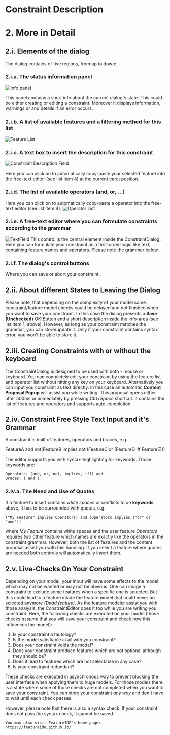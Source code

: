 # Constraint Description
# 2. More in Detail
## 2.i. Elements of the dialog

The dialog contains of five regions, from up to down:
### 2.i.a. The status information panel
![Info panel](https://raw.githubusercontent.com/wiki/FeatureIDE/FeatureIDE/Assets/ConstraintDialog/InfoPanel.png)

This panel contains a short info about the current dialog's state. This could be either creating or editing a constraint. Moreover it displays information, warnings or and details if an error occurs.

### 2.i.b. A list of available features and a filtering method for this list
![Feature List](https://raw.githubusercontent.com/wiki/FeatureIDE/FeatureIDE/Assets/ConstraintDialog/FeatureList.png)


### 2.i.c. A text box to insert the description for this constraint
![Constraint Description Field](https://raw.githubusercontent.com/wiki/FeatureIDE/FeatureIDE/Assets/ConstraintDialog/FeatureList.png)

Here you can click on to automatically copy-paste your selected feature into the free-text editor (see list item 4) at the current caret position.

### 2.i.d. The list of available operators (and, or, ...)
Here you can click on to automatically copy-paste a operator into the free-text editor (see list item 4).
![Operator List](https://raw.githubusercontent.com/wiki/FeatureIDE/FeatureIDE/Assets/ConstraintDialog/OperatorList.png)

### 2.i.e. A free-text editor where you can formulate constraints according to the grammar
![TextField](https://raw.githubusercontent.com/wiki/FeatureIDE/FeatureIDE/Assets/ConstraintDialog/ConstraintDialogText.png)
This control is the central element inside the ConstraintDialog. Here you can formulate your constraint as a first-order-logic like text, containing feature names and operators. Please note the grammar below.

### 2.i.f. The dialog's control buttons

Where you can save or abort your constraint.
## 2.ii. About different States to Leaving the Dialog

Please note, that depending on the complexity of your model some constraint/feature model checks could be delayed and not finished when you want to save your constraint. In this case the dialog presents a **Save (Unchecked)** OK-Button and a short description inside the info-area (see list item 1, above). However, as long as your constraint matches the grammar, you can store/update it. Only if your constraint contains syntax error, you won't be able to store it.
## 2.iii. Creating Constraints with or without the keyboard

The ConstraintDialog is designed to be used with both - mouse or keyboard. You can completely edit your constraint by using the feature list and operator list without hitting any key on your keyboard. Alternatively you can input you constraint as text directly. In this case an automatic **Content Proposal Popup** will assist you while writing. This proposal opens either after 500ms or immediately by pressing _Ctrl+Space_ shortcut. It contains the list of features and operators and supports auto-completion.

## 2.iv. Constraint Free Style Text Input and it's Grammar

A constraint is built of features, operators and braces, e.g.

FeatureA and not(FeatureB implies not (FeatureC or (FeatureD iff FeatureE)))

The editor supports you with syntax-highlighting for keywords. Those keywords are:

    Operators: (and, or, not, implies, iff) and
    Braces: ( and )

### 2.iv.a. The Need and Use of Quotes

If a feature to insert contains _white spaces_ or conflicts to on **keywords** above, it has to be surrounded with quotes, e.g.

`("My Feature" implies Operators) and (Operators implies ("or" or "and"))`

where _My Feature_ contains white spaces and the user feature _Operators_ requires two other feature which names are exactly like the operators in the constraint grammar. However, both the list of features and the content proposal assist you with this handling. If you select a feature where quotes are needed both controls will automatically insert them.

## 2.v. Live-Checks On Your Constraint

Depending on your model, your input will have some affects to the model which may not be wanted or may not be obvious. One can image a constraint to exclude some features when a specific one is selected. But this could lead to a feature inside the feature model that could never be selected anymore _(Dead feature)_. As the feature modeler assist you with those analysis, the ConstraintEditor does it too while you are writing you constraint. Here, the following checks are executed on your model (those checks _assume_ that you will save your constraint and check how this influences the model):

1. Is your constraint a tautology?
1. Is the model satisfiable at all with you constraint?
1. Does your constraint voids the model?
1. Does your constraint produce features which are not optional although they should be?
1. Does it lead to features which are not selectable in any case?
1. Is your constraint redundant?

These checks are executed in asynchronous way to prevent blocking the user interface when applying them to huge models. For those models there is a state where some of those checks are not completed when you want to save your constraint. You can store your constraint _any way_ and don't have to wait until each check passes.

However, please note that there is also a syntax check. If your constraint does not pass the syntax check, it cannot be saved.

`You may also visit FeatureIDE's home page: https://featureide.github.io/`
